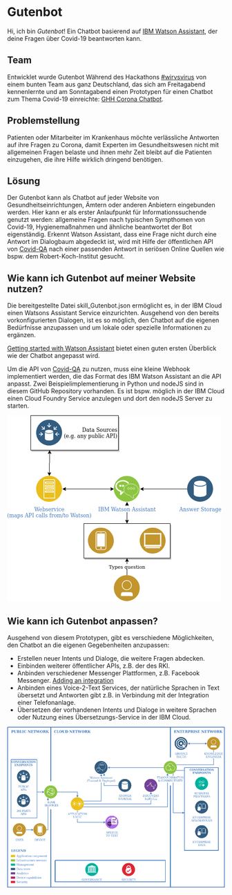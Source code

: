 # Gutenbot
Hi, ich bin *Gutenbot*! Ein Chatbot basierend auf [IBM Watson Assistant](https://www.ibm.com/cloud/watson-assistant/), der deine Fragen über Covid-19 beantworten kann.

## Team
Entwicklet wurde Gutenbot Während des Hackathons [#wirvsvirus](https://wirvsvirushackathon.org/) von einem bunten Team aus ganz Deutschland, das sich am Freitagabend kennenlernte und am Sonntagabend einen Prototypen für einen Chatbot zum Thema Covid-19 einreichte: [GHH Corona Chatbot](https://devpost.com/software/ghh-corona-chatbot).

## Problemstellung
Patienten oder Mitarbeiter im Krankenhaus möchte verlässliche Antworten auf ihre Fragen zu Corona, damit Experten im Gesundheitswesen nicht mit allgemeinen Fragen belaste und ihnen mehr Zeit bleibt auf die Patienten einzugehen, die ihre Hilfe wirklich dringend benötigen.

## Lösung
Der Gutenbot kann als Chatbot auf jeder Website von Gesundheitseinrichtungen, Ämtern oder anderen Anbietern eingebunden werden. Hier kann er als erster Anlaufpunkt für Informationssuchende genutzt werden: allgemeine Fragen nach typischen Sympthomen von Covid-19, Hygienemaßnahmen und ähnliche beantwortet der Bot eigenständig. Erkennt Watson Assistant, dass eine Frage nicht durch eine Antwort im Dialogbaum abgedeckt ist, wird mit Hilfe der öffentlichen API von [Covid-QA](https://covid.deepset.ai/home) nach einer passenden Antwort in seriösen Online Quellen wie bspw. dem Robert-Koch-Institut gesucht.

## Wie kann ich Gutenbot auf meiner Website nutzen?
Die bereitgestellte Datei skill_Gutenbot.json ermöglicht es, in der IBM Cloud einen Watsons Assistant Service einzurichten. Ausgehend von den bereits vorkonfigurierten Dialogen, ist es so möglich, den Chatbot auf die eigenen Bedürfnisse anzupassen und um lokale oder spezielle Informationen zu ergänzen. 

[Getting started with Watson Assistant](https://cloud.ibm.com/docs/services/assistant?topic=assistant-getting-started#getting-started) bietet einen guten ersten Überblick wie der Chatbot angepasst wird.

Um die API von [Covid-QA](https://covid.deepset.ai/home) zu nutzen, muss eine kleine Webhook implementiert werden, die das Format des IBM Watson Assistant an die API anpasst. Zwei Beispielimplementierung in Python und nodeJS sind in diesem GitHub Repository vorhanden. Es ist bspw. möglich in der IBM Cloud einen Cloud Foundry Service anzulegen und dort den nodeJS Server zu starten.

![Überblick Gutenbot Implementierung](https://raw.githubusercontent.com/WirVsVirus-IBM/1344_ghh_corona-chatbot/master/Watson%20Assistant%20Skills/GutenbotImplementationOverview.png?raw=true  "Überblick Gutenbot Implementierung")

## Wie kann ich Gutenbot anpassen?
Ausgehend von diesem Prototypen, gibt es verschiedene Möglichkeiten, den Chatbot an die eigenen Gegebenheiten anzupassen:
- Erstellen neuer Intents und Dialoge, die weitere Fragen abdecken.
- Einbinden weiterer öffentlicher APIs, z.B. der des RKI.
- Anbinden verschiedener Messenger Plattformen, z.B. Facebook Messenger. [Adding an integration](https://cloud.ibm.com/docs/assistant?topic=assistant-deploy-integration-add)
- Anbinden eines Voice-2-Text Services, der natürliche Sprachen in Text übersetzt und Antworten gibt z.B. in Verbindung mit der Integration einer Telefonanlage.
- Übersetzen der vorhandenen Intents und Dialoge in weitere Sprachen oder Nutzung eines Übersetzungs-Service in der IBM Cloud.

![IBM Watson Assistant Überblick](https://raw.githubusercontent.com/WirVsVirus-IBM/1344_ghh_corona-chatbot/master/Watson%20Assistant%20Skills/IBMWatsonOverview.png?raw=true  "IBM Watson Assistant Überblick")
